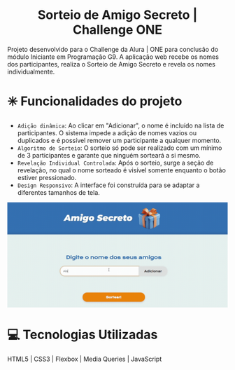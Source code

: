 <h1 align="center"> Sorteio de Amigo Secreto | Challenge ONE   </h1>

Projeto desenvolvido para o Challenge da Alura | ONE para conclusão do módulo Iniciante em Programação G9. A aplicação web recebe os nomes dos participantes, realiza o Sorteio de Amigo Secreto e revela os nomes individualmente. 

# ✳️ Funcionalidades do projeto
- `Adição dinâmica`: Ao clicar em "Adicionar", o nome é incluído na lista de participantes. O sistema impede a adição de nomes vazios ou duplicados e é possível remover um participante a qualquer momento.
- `Algoritmo de Sorteio`: O sorteio só pode ser realizado com um mínimo de 3 participantes e garante que ninguém sorteará a si mesmo.
- `Revelação Individual Controlada`: Após o sorteio, surge a seção de revelação, no qual o nome sorteado é visível somente enquanto o botão estiver pressionado.
- `Design Responsivo`: A interface foi construída para se adaptar a diferentes tamanhos de tela.

![Gif representativo da aplicação](assets/challenge-rep.gif)

# 💻 Tecnologias Utilizadas
HTML5 | CSS3 | Flexbox | Media Queries | JavaScript
